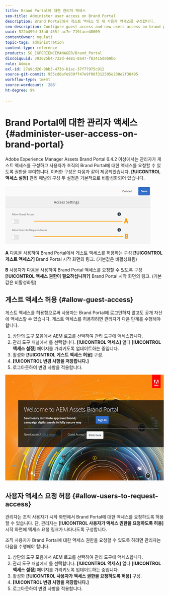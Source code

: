 ```yaml
---
title: Brand Portal에 대한 관리자 액세스
seo-title: Administer user access on Brand Portal
description: Brand Portal에서 게스트 액세스 및 새 사용자 액세스를 구성합니다.
seo-description: Configure guest access and new users access on brand portal.
uuid: 522b499d-33a0-455f-ac7e-719face48009
contentOwner: mgulati
topic-tags: administration
content-type: reference
products: SG_EXPERIENCEMANAGER/Brand_Portal
discoiquuid: 393025b4-722d-4e81-8a47-f83415d0b9b6
role: Admin
exl-id: 27a9cd26-9bb3-473b-b1ac-37f77975c912
source-git-commit: 955cd8afe939ff47e9f08f312505e230e2f38495
workflow-type: tm+mt
source-wordcount: '288'
ht-degree: 9%

---
```


# Brand Portal에 대한 관리자 액세스 {#administer-user-access-on-brand-portal}

Adobe Experience Manager Assets Brand Portal 6.4.2 이상에서는 관리자가 게스트 액세스를 구성하고 사용자가 조직의 Brand Portal에 대한 액세스를 요청할 수 있도록 권한을 부여합니다. 이러한 구성은 다음과 같이 제공되었습니다. **[!UICONTROL 액세스 설정]** 관리 패널의 구성 두 설정은 기본적으로 비활성화되어 있습니다.

![](assets/access-configs.png)

**A**   다음을 사용하여 Brand Portal에서 게스트 액세스를 허용하는 구성 **[!UICONTROL 게스트 액세스?]** Brand Portal 시작 화면의 링크. (기본값은 비활성화됨)

**B**   사용자가 다음을 사용하여 Brand Portal 액세스를 요청할 수 있도록 구성 **[!UICONTROL 액세스 권한이 필요하십니까?]** Brand Portal 시작 화면의 링크. (기본값은 비활성화됨)

## 게스트 액세스 허용 {#allow-guest-access}

게스트 액세스를 허용함으로써 사용자는 Brand Portal에 로그인하지 않고도 공개 자산에 액세스할 수 있습니다.
게스트 액세스를 허용하려면 관리자가 다음 단계를 수행해야 합니다.

1. 상단의 도구 모음에서 AEM 로고를 선택하여 관리 도구에 액세스합니다.
1. 관리 도구 패널에서 를 선택합니다. **[!UICONTROL 액세스]** 열다 **[!UICONTROL 액세스 설정]** 페이지를 가리키도록 업데이트하는 중입니다.
1. 활성화 **[!UICONTROL 게스트 액세스 허용]** 구성.
1. **[!UICONTROL 변경 사항을 저장합니다.]**
1. 로그아웃하여 변경 사항을 적용합니다.

![](assets/bp-welcome-screen.png)

## 사용자 액세스 요청 허용 {#allow-users-to-request-access}

관리자는 조직 사용자가 시작 화면에서 Brand Portal에 대한 액세스를 요청하도록 허용할 수 있습니다. 단, 관리자는 **[!UICONTROL 사용자가 액세스 권한을 요청하도록 허용]** 시작 화면에 액세스 요청 링크가 나타나도록 구성합니다.

조직 사용자가 Brand Portal에 대한 액세스 권한을 요청할 수 있도록 하려면 관리자는 다음을 수행해야 합니다.

1. 상단의 도구 모음에서 AEM 로고를 선택하여 관리 도구에 액세스합니다.
1. 관리 도구 패널에서 를 선택합니다. **[!UICONTROL 액세스]** 열다 **[!UICONTROL 액세스 설정]** 페이지를 가리키도록 업데이트하는 중입니다.
1. 활성화 **[!UICONTROL 사용자가 액세스 권한을 요청하도록 허용]** 구성.
1. **[!UICONTROL 변경 사항을 저장합니다.]**
1. 로그아웃하여 변경 사항을 적용합니다.
